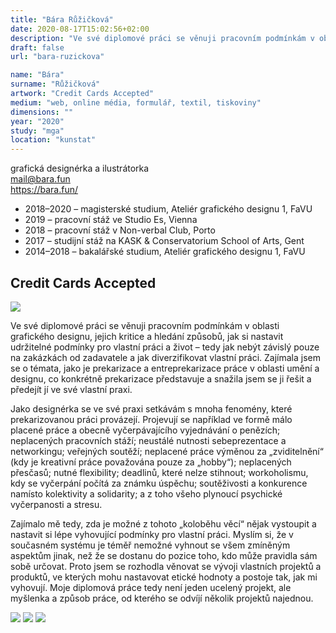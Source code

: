 ```yaml
---
title: "Bára Růžičková"
date: 2020-08-17T15:02:56+02:00
description: "Ve své diplomové práci se věnuji pracovním podmínkám v oblasti grafického designu, jejich kritice a hledání způsobů, jak si nastavit udržitelné podmínky pro vlastní práci a život – tedy jak nebýt závislý pouze na zakázkách od zadavatele a jak diverzifikovat vlastní práci."
draft: false
url: "bara-ruzickova"

name: "Bára"
surname: "Růžičková"
artwork: "Credit Cards Accepted"
medium: "web, online média, formulář, textil, tiskoviny"
dimensions: ""
year: "2020"
study: "mga"
location: "kunstat"
---
```


grafická designérka a ilustrátorka  
mail@bara.fun  
https://bara.fun/

* 2018–2020 – magisterské studium, Ateliér grafického designu 1, FaVU
* 2019 – pracovní stáž ve Studio Es, Vienna
* 2018 – pracovní stáž v Non-verbal Club, Porto
* 2017 – studijní stáž na KASK & Conservatorium School of Arts, Gent
* 2014–2018 – bakalářské studium, Ateliér grafického designu 1, FaVU


## Credit Cards Accepted

![](/students/ruzickova/1.jpg)

Ve své diplomové práci se věnuji pracovním podmínkám v oblasti grafického designu, jejich kritice a hledání způsobů, jak si nastavit udržitelné podmínky pro vlastní práci a život – tedy jak nebýt závislý pouze na zakázkách od zadavatele a jak diverzifikovat vlastní práci. Zajímala jsem se o témata, jako je prekarizace a entreprekarizace práce v oblasti umění a designu, co konkrétně prekarizace  představuje a snažila jsem se ji řešit a předejít jí ve své vlastní praxi.

Jako designérka se ve své praxi setkávám s mnoha fenomény, které prekarizovanou práci provázejí. Projevují se například ve formě málo placené práce a obecně vyčerpávajícího vyjednávání o penězích; neplacených pracovních stáží; neustálé nutnosti sebeprezentace a networkingu; veřejných soutěží; neplacené práce výměnou za „zviditelnění“ (kdy je kreativní práce považována pouze za „hobby“); neplacených přesčasů; nutné flexibility; deadlinů, které nelze stihnout; workoholismu, kdy se vyčerpání počítá za známku úspěchu; soutěživosti a konkurence namísto kolektivity a solidarity; a z toho všeho plynoucí psychické vyčerpanosti a stresu.

Zajímalo mě tedy, zda je možné z tohoto „koloběhu věcí“ nějak vystoupit a nastavit si lépe vyhovující podmínky pro vlastní práci. Myslím si, že v současném systému je téměř nemožné vyhnout se všem zmíněným aspektům jinak, než že se dostanu do pozice toho, kdo může pravidla sám sobě určovat. Proto jsem se rozhodla věnovat se vývoji vlastních projektů a produktů, ve kterých mohu nastavovat etické hodnoty a postoje tak, jak mi vyhovují. Moje diplomová práce tedy není jeden ucelený projekt, ale myšlenka a způsob práce, od kterého se odvíjí několik projektů najednou.

![](/students/ruzickova/2.jpg)
![](/students/ruzickova/3.jpg)
![](/students/ruzickova/4.jpg)
